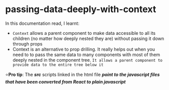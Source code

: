 # passing-data-deeply-with-context

In this documentation read, I learnt:

- `Context` allows a parent component to make data accessible to all its children (no matter how deeply nested they are) without passing it down through props
- Context is an alternative to prop drilling. It really helps out when you need to to pass the same data to many components with most of them deeply nested in the component tree. `It allows a parent component to provide data to the entire tree below it`


:star:**Pro tip**: The ***src*** scripts linked in the html file ***point to the javascript files that have been converted from React to plain javascript***
